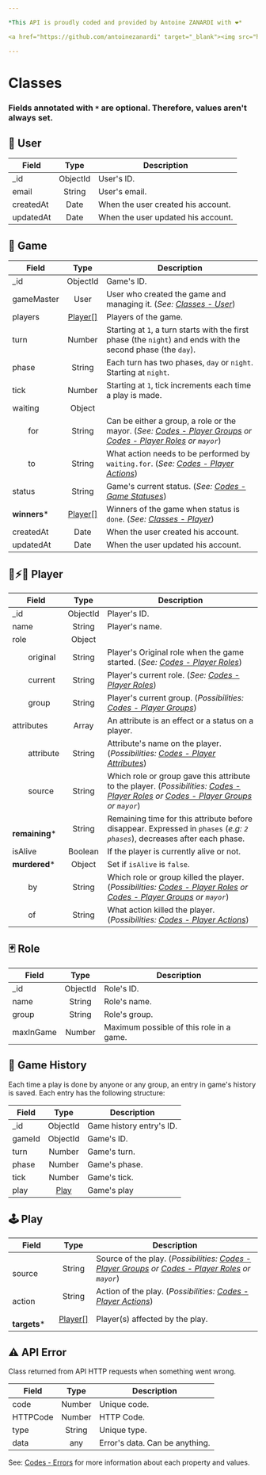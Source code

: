```yaml
---

*This API is proudly coded and provided by Antoine ZANARDI with ❤️*

<a href="https://github.com/antoinezanardi" target="_blank"><img src="https://img.shields.io/github/followers/antoinezanardi.svg?style=social&amp;label=Follow%20me%20%3A%29" alt="GitHub followers"/></a>

---
```


# Classes

### Fields annotated with `*` are optional. Therefore, values aren't always set.

## <a id="user-class"></a>👤 User

| Field                | Type     | Description                                                         |
|----------------------|:--------:|---------------------------------------------------------------------|
| _id                  | ObjectId | User's ID.                                                     |
| email                | String   | User's email.                                                     |
| createdAt            | Date     | When the user created his account.                                                     |
| updatedAt            | Date     | When the user updated his account.                                                     |

## <a id="game-class"></a>🎲 Game

| Field                | Type                      | Description                                                         |
|----------------------|:-------------------------:|---------------------------------------------------------------------|
| _id                  | ObjectId                  | Game's ID.                                                     |
| gameMaster           | User                      | User who created the game and managing it. (_See: [Classes - User](#user-class)_)                                                     |
| players              | [Player[]](#player-class) | Players of the game.                                                     |
| turn                 | Number                    | Starting at `1`, a turn starts with the first phase (the `night`) and ends with the second phase (the `day`).                                                    |
| phase                | String                    | Each turn has two phases, `day` or `night`. Starting at `night`.                                                    |
| tick                 | Number                    | Starting at `1`, tick increments each time a play is made.                                                    |
| waiting              | Object                    |                                                |
| &emsp;&emsp;for      | String                    | Can be either a group, a role or the mayor. (_See: [Codes - Player Groups](#player-groups) or [Codes - Player Roles](#player-roles) or `mayor`_)                                         |
| &emsp;&emsp;to       | String                    | What action needs to be performed by `waiting.for`. (_See: [Codes - Player Actions](#player-actions)_)                                         |
| status               | String                    | Game's current status. (_See: [Codes - Game Statuses](#game-statuses)_)                                                |
| **winners***         | [Player[]](#player-class) | Winners of the game when status is `done`. (_See: [Classes - Player](#player-class)_)                                                |
| createdAt            | Date                      | When the user created his account.                                                     |
| updatedAt            | Date                      | When the user updated his account.                                                     |

## <a id="player-class"></a>🐺⚡🧙 ‍Player

| Field                      | Type     | Description                                                         |
|----------------------------|:--------:|---------------------------------------------------------------------|
| _id                        | ObjectId | Player's ID.                                                     |
| name                       | String   | Player's name.                                                     |
| role                       | Object   |                                                      |
| &emsp;&emsp;original       | String   | Player's Original role when the game started. (_See: [Codes - Player Roles](#player-roles)_)                                                    |
| &emsp;&emsp;current        | String   | Player's current role. (_See: [Codes - Player Roles](#player-roles)_)                                                    |
| &emsp;&emsp;group          | String   | Player's current group. (_Possibilities: [Codes - Player Groups](#player-groups)_)                                                    |
| attributes                 | Array    | An attribute is an effect or a status on a player.                                                     |
| &emsp;&emsp;attribute      | String   | Attribute's name on the player. (_Possibilities: [Codes - Player Attributes](#player-attributes)_)                                                    |
| &emsp;&emsp;source         | String   | Which role or group gave this attribute to the player. (_Possibilities: [Codes - Player Roles](#player-roles) or [Codes - Player Groups](#player-groups) or `mayor`_)                                                    |
| **&emsp;&emsp;remaining*** | String   | Remaining time for this attribute before disappear. Expressed in `phases` (_e.g: `2 phases`_), decreases after each phase. |
| isAlive                    | Boolean  | If the player is currently alive or not.                                                     |
| **murdered***              | Object   | Set if `isAlive` is `false`.                                                    |
| &emsp;&emsp;by             | String   | Which role or group killed the player. (_Possibilities: [Codes - Player Roles](#player-roles) or [Codes - Player Groups](#player-groups) or `mayor`_)                                                   |
| &emsp;&emsp;of             | String   | What action killed the player. (_Possibilities: [Codes - Player Actions](#player-actions)_)                                                 |

## <a id="role-class"></a>🃏 Role

| Field                | Type     | Description                                                         |
|----------------------|:--------:|---------------------------------------------------------------------|
| _id                  | ObjectId | Role's ID.                                                     |
| name                 | String   | Role's name.                                                     |
| group                | String   | Role's group.                                                     |
| maxInGame            | Number   | Maximum possible of this role in a game.                                                     |

## <a id="game-history-class"></a>📜 Game History

Each time a play is done by anyone or any group, an entry in game's history is saved. Each entry has the following structure:

| Field                            | Type                      | Description                                                         |
|----------------------------------|:-------------------------:|---------------------------------------------------------------------|
| _id                              | ObjectId                  | Game history entry's ID.                                                     |
| gameId                           | ObjectId                  | Game's ID.                                                     |
| turn                             | Number                    | Game's turn.                                                     |
| phase                            | Number                    | Game's phase.                                                     |
| tick                             | Number                    | Game's tick.                                                     |
| play                             | [Play](#play-class)       | Game's play                                                      |

## <a id="play-class"></a>🕹 Play
| Field                            | Type                      | Description                                                         |
|----------------------------------|:-------------------------:|---------------------------------------------------------------------|
| &emsp;&emsp;source               | String                    | Source of the play. (_Possibilities: [Codes - Player Groups](#player-groups) or [Codes - Player Roles](#player-roles) or `mayor`_)                                                      |
| &emsp;&emsp;action               | String                    | Action of the play. (_Possibilities: [Codes - Player Actions](#player-actions)_)                                                      |
| &emsp;&emsp;**targets***         | [Player[]](#player-class) | Player(s) affected by the play.                                                      |

## <a id="error-class"></a>⚠️ API Error

Class returned from API HTTP requests when something went wrong.

| Field                | Type     | Description                                                         |
|----------------------|:--------:|---------------------------------------------------------------------|
| code                 | Number   | Unique code.                                                     |
| HTTPCode             | Number   | HTTP Code.                                                     |
| type                 | String   | Unique type.                                                     |
| data                 | any      | Error's data. Can be anything.                                                     |

See: [Codes - Errors](#errors) for more information about each property and values.
